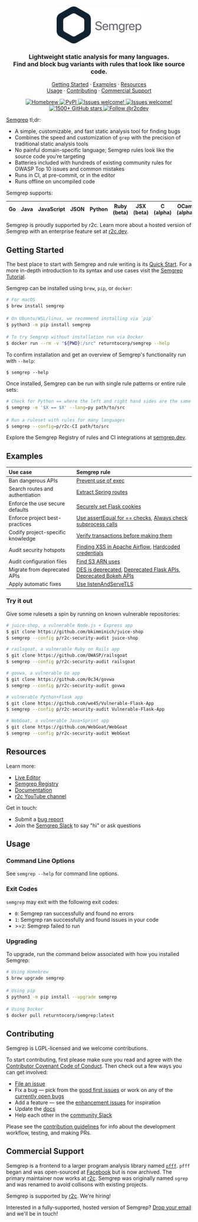 <p align="center">
    <a href="https://semgrep.dev"><img src="semgrep.svg" height="100" alt="Semgrep logo"/></a>
</p>
<h3 align="center">
  Lightweight static analysis for many languages.
  </br>
  Find and block bug variants with rules that look like source code.
</h3>

<p align="center">
  <a href="#getting-started">Getting Started</a>
  <span> · </span>
  <a href="#Examples">Examples</a>
  <span> · </span>
  <a href="#resources">Resources</a>
  <br/>
  <a href="#usage">Usage</a>
  <span> · </span>
  <a href="#contributing">Contributing</a>
  <span> · </span>
  <a href="#commercial-support">Commercial Support</a>
</p>

<p align="center">
  <a href="https://formulae.brew.sh/formula/semgrep">
    <img src="https://img.shields.io/homebrew/v/semgrep?style=flat-square" alt="Homebrew" />
  </a>
  <a href="https://pypi.org/project/semgrep/">
    <img alt="PyPI" src="https://img.shields.io/pypi/v/semgrep?style=flat-square&color=blue">
  </a>
  <a href="https://r2c.dev/slack">
    <img src="https://img.shields.io/badge/slack-join-green?style=flat-square" alt="Issues welcome!" />
  </a>
  <a href="https://github.com/returntocorp/semgrep/issues/new/choose">
    <img src="https://img.shields.io/badge/issues-welcome-green?style=flat-square" alt="Issues welcome!" />
  </a>
  <a href="https://github.com/returntocorp/semgrep#readme">
    <img src="https://img.shields.io/github/stars/returntocorp/semgrep?label=GitHub%20Stars&style=flat-square" alt="1500+ GitHub stars" />
  </a>
  <a href="https://twitter.com/intent/follow?screen_name=r2cdev">
    <img src="https://img.shields.io/twitter/follow/r2cdev?label=Follow%20r2cdev&style=social&color=blue" alt="Follow @r2cdev" />
  </a>
</p>

<a href="https://semgrep.dev">Semgrep</a> tl;dr:

- A simple, customizable, and fast static analysis tool for finding bugs
- Combines the speed and customization of `grep` with the precision of traditional static analysis tools
- No painful domain-specific language; Semgrep rules look like the source code you’re targeting
- Batteries included with hundreds of existing community rules for OWASP Top 10 issues and common mistakes
- Runs in CI, at pre-commit, or in the editor
- Runs offline on uncompiled code

Semgrep supports:

| Go  | Java | JavaScript | JSON | Python | Ruby (beta) | JSX (beta) | C (alpha) | OCaml (alpha) |
| --- | ---- | ---------- | ---- | ------ | ----------- | ---------- | --------- | ------------- |


Semgrep is proudly supported by r2c. Learn more about a hosted version of Semgrep with an enterprise feature set at [r2c.dev](https://r2c.dev/).

## Getting Started

The best place to start with Semgrep and rule writing is its [Quick Start](https://semgrep.dev/editor). For a more in-depth introduction to its syntax and use cases visit the [Semgrep Tutorial](https://semgrep.dev/learn).

Semgrep can be installed using `brew`, `pip`, or `docker`:

```sh
# For macOS
$ brew install semgrep

# On Ubuntu/WSL/linux, we recommend installing via `pip`
$ python3 -m pip install semgrep

# To try Semgrep without installation run via Docker
$ docker run --rm -v "${PWD}:/src" returntocorp/semgrep --help
```

To confirm installation and get an overview of Semgrep's functionality run with `--help`:

```
$ semgrep --help
```

Once installed, Semgrep can be run with single rule patterns or entire rule sets:

```sh
# Check for Python == where the left and right hand sides are the same (often a bug)
$ semgrep -e '$X == $X' --lang=py path/to/src

# Run a ruleset with rules for many languages
$ semgrep --config=p/r2c-CI path/to/src
```

Explore the Semgrep Registry of rules and CI integrations at [semgrep.dev](https://semgrep.dev/packs).

## Examples

| Use case                          | Semgrep rule                                                                                                                                                                                                                                                                                                                                           |
| :-------------------------------- | :----------------------------------------------------------------------------------------------------------------------------------------------------------------------------------------------------------------------------------------------------------------------------------------------------------------------------------------------------- |
| Ban dangerous APIs                | [Prevent use of exec](https://semgrep.live/clintgibler:no-exec)                                                                                                                                                                                                                                                                                        |
| Search routes and authentiation   | [Extract Spring routes](https://semgrep.live/clintgibler:spring-routes)                                                                                                                                                                                                                                                                                |
| Enforce the use secure defaults   | [Securely set Flask cookies](https://semgrep.dev/dlukeomalley:flask-set-cookie)                                                                                                                                                                                                                                                                        |
| Enforce project best-practices    | [Use assertEqual for == checks](https://semgrep.dev/dlukeomalley:use-assertEqual-for-equality), [Always check subprocess calls](https://semgrep.dev/dlukeomalley:unchecked-subprocess-call)                                                                                                                                                            |
| Codify project-specific knowledge | [Verify transactions before making them](https://semgrep.dev/dlukeomalley:verify-before-make)                                                                                                                                                                                                                                                          |
| Audit security hotspots           | [Finding XSS in Apache Airflow](https://semgrep.live/ievans:airflow-xss), [Hardcoded credentials](https://semgrep.dev/dlukeomalley:hardcoded-credentials)                                                                                                                                                                                              |
| Audit configuration files         | [Find S3 ARN uses](https://semgrep.dev/dlukeomalley:s3-arn-use)                                                                                                                                                                                                                                                                                        |
| Migrate from deprecated APIs      | [DES is deprecated](https://semgrep.dev/editor?registry=java.lang.security.audit.crypto.des-is-deprecated), [Deprecated Flask APIs](https://semgrep.dev/editor?registry=python.flask.maintainability.deprecated.deprecated-apis), [Deprecated Bokeh APIs](https://semgrep.dev/editor?registry=python.bokeh.maintainability.deprecated.deprecated_apis) |
| Apply automatic fixes             | [Use listenAndServeTLS](https://semgrep.live/clintgibler:use-listenAndServeTLS)                                                                                                                                                                                                                                                                        |

### Try it out

Give some rulesets a spin by running on known vulnerable repositories:

```bash
# juice-shop, a vulnerable Node.js + Express app
$ git clone https://github.com/bkimminich/juice-shop
$ semgrep --config p/r2c-security-audit juice-shop
```

```bash
# railsgoat, a vulnerable Ruby on Rails app
$ git clone https://github.com/OWASP/railsgoat
$ semgrep --config p/r2c-security-audit railsgoat
```

```bash
# govwa, a vulnerable Go app
$ git clone https://github.com/0c34/govwa
$ semgrep --config p/r2c-security-audit govwa
```

```bash
# vulnerable Python+Flask app
$ git clone https://github.com/we45/Vulnerable-Flask-App
$ semgrep --config p/r2c-security-audit Vulnerable-Flask-App
```

```bash
# WebGoat, a vulnerable Java+Sprint app
$ git clone https://github.com/WebGoat/WebGoat
$ semgrep --config p/r2c-security-audit WebGoat
```

## Resources

Learn more:

- [Live Editor](https://semgrep.dev/editor)
- [Semgrep Registry](https://semgrep.dev/r)
- [Documentation](docs/README.md)
- [r2c YouTube channel](https://www.youtube.com/channel/UC5ahcFBorwzUTqPipFhjkWg)

Get in touch:

- Submit a [bug report](https://github.com/returntocorp/semgrep/issues)
- Join the [Semgrep Slack](https://r2c.dev/slack) to say "hi" or ask questions

## Usage

### Command Line Options

See `semgrep --help` for command line options.

### Exit Codes

`semgrep` may exit with the following exit codes:

- `0`: Semgrep ran successfully and found no errors
- `1`: Semgrep ran successfully and found issues in your code
- \>=`2`: Semgrep failed to run

### Upgrading

To upgrade, run the command below associated with how you installed Semgrep:

```sh
# Using Homebrew
$ brew upgrade semgrep

# Using pip
$ python3 -m pip install --upgrade semgrep

# Using Docker
$ docker pull returntocorp/semgrep:latest
```

## Contributing

Semgrep is LGPL-licensed and we welcome contributions.

To start contributing, first please make sure you read and agree with the [Contributor Covenant Code of Conduct](https://github.com/returntocorp/semgrep/blob/develop/CODE_OF_CONDUCT.md).
Then check out a few ways you can get involved:

- [File an issue](https://github.com/returntocorp/semgrep/issues/new/choose)
- Fix a bug — pick from the [good first issues](https://github.com/returntocorp/semgrep/issues?q=is%3Aopen+is%3Aissue+label%3A%22good+first+issue%22) or work on any of the [currently open bugs](https://github.com/returntocorp/semgrep/issues?q=is%3Aopen+is%3Aissue+label%3Abug)
- Add a feature — see the [enhancement issues](https://github.com/returntocorp/semgrep/issues?q=is%3Aopen+is%3Aissue+label%3Aenhancement) for inspiration
- Update the [docs](https://github.com/returntocorp/semgrep/tree/develop/docs)
- Help each other in the [community Slack](https://r2c.dev/slack)

Please see the [contribution guidelines](https://github.com/returntocorp/semgrep/blob/develop/CONTRIBUTING.md) for info about the development workflow, testing, and making PRs.

## Commercial Support

Semgrep is a frontend to a larger program analysis library named [`pfff`](https://github.com/returntocorp/pfff/). `pfff` began and was open-sourced at [Facebook](https://github.com/facebookarchive/pfff) but is now archived. The primary maintainer now works at [r2c](https://r2c.dev). Semgrep was originally named `sgrep` and was renamed to avoid collisons with existing projects.

Semgrep is supported by [r2c](https://r2c.dev). We're hiring!

Interested in a fully-supported, hosted version of Semgrep? [Drop your email](https://forms.gle/dpUUvSo1WtELL8DW6) and we'll be in touch!
